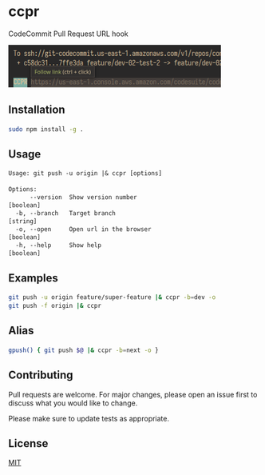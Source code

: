 # ccpr

CodeCommit Pull Request URL hook

![alt text](./image.png)

## Installation

```bash
sudo npm install -g .
```

## Usage

```
Usage: git push -u origin |& ccpr [options]

Options:
      --version  Show version number                                   [boolean]
  -b, --branch   Target branch                                          [string]
  -o, --open     Open url in the browser                               [boolean]
  -h, --help     Show help                                             [boolean]
```

## Examples

```bash
git push -u origin feature/super-feature |& ccpr -b=dev -o
git push -f origin |& ccpr
```

## Alias
```bash
gpush() { git push $@ |& ccpr -b=next -o }
```

## Contributing

Pull requests are welcome. For major changes, please open an issue first to discuss what you would like to change.

Please make sure to update tests as appropriate.

## License

[MIT](https://choosealicense.com/licenses/mit/)
